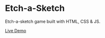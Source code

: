 # Etch-a-Sketch

Etch-a-sketch game built with HTML, CSS & JS.

[Live Demo](https://emareaitch.github.io/Etch-a-Sketch/)